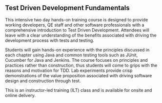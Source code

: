 ## Test Driven Development Fundamentals

This intensive two day hands-on training course is designed to provide working developers, QE staff and other software professionals with a comprehensive introduction to Test Driven Development. Attendees will leave with a clear understanding of the benefits associated with driving the development process with tests and testing.

Students will gain hands-on experience with the principles discussed in each chapter using Java and common testing tools such as JUnit, Cucumber for Java and Jenkins. The course focuses on principles and practices rather than construction, thus students will come to grips with the reasons and motivation for TDD. Lab experiments provide crisp demonstrations of the value proposition associated with driving software design and construction through test.

This is an instructor-led training (ILT) class and is available for onsite and online delivery.
